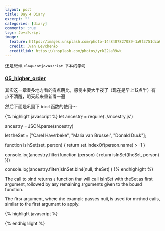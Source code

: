```yaml
---
layout: post
title: Day 4 Diary
excerpt: ""
categories: [diary]
comments: true
tags: JavaScript
image:
  feature: https://images.unsplash.com/photo-1448407827089-1a9f3751dca0?dpr=2&auto=compress,format&fit=crop&w=767&h=575&q=80&cs=tinysrgb&crop=
  credit: Ivan Levchenko
  creditlink: https://unsplash.com/photos/yrk22UaR9wk
---
```


还是继续 `eloquentjavascript` 书本的学习

### [05_higher_order](http://eloquentjavascript.net/05_higher_order.html)

其实这一章很多地方看的有点萌比，感觉主要大半夜了（现在是早上12点半）有点不清醒，明天起来重新看一遍

然后下面是巩固下 `bind` 函数的使用～

{% highlight javascript %}
let ancestry = require('./ancestry.js')

ancestry = JSON.parse(ancestry)

let theSet = ["Carel Haverbeke", "Maria van Brussel", "Donald Duck"];

function isInSet(set, person) {
  return set.indexOf(person.name) > -1
}

console.log(ancestry.filter(function (person) {
  return isInSet(theSet, person)
}))

console.log(ancestry.filter(isInSet.bind(null, theSet)))
{% endhighlight %}

The call to bind returns a function that will call isInSet with theSet as first argument, followed by any remaining arguments given to the bound function.

The first argument, where the example passes null, is used for method calls, similar to the first argument to apply.


{% highlight javascript %}

{% endhighlight %}
